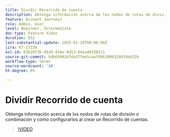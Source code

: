```yaml
---
title: Dividir Recorrido de cuenta
description: Obtenga información acerca de los nodos de rutas de división o combinación y cómo configurarlos al crear un Recorrido de cuentas.
feature: Account Journeys
role: Admin, User
level: Beginner, Intermediate
doc-type: Feature Video
duration: 832
last-substantial-update: 2025-01-29T00:00:00Z
jira: KT-17238
exl-id: 63620f3b-9920-434e-9d53-84ea49330211
source-git-commit: bdb6b90247da37fee5caafdb6300632d439ab21b
workflow-type: tm+mt
source-wordcount: '38'
ht-degree: 0%

---
```


# Dividir Recorrido de cuenta

Obtenga información acerca de los nodos de rutas de división o combinación y cómo configurarlos al crear un Recorrido de cuentas.

>[!VIDEO](https://video.tv.adobe.com/v/3443231/?learn=on&enablevpops)
